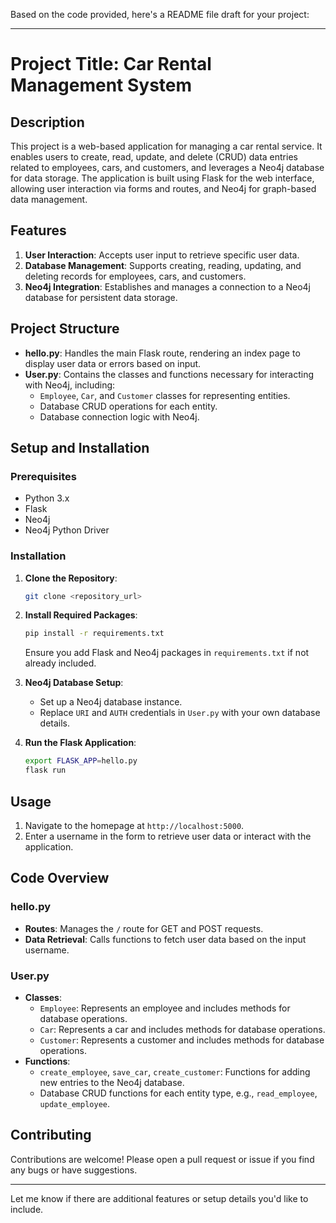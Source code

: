 Based on the code provided, here's a README file draft for your project:

---

# Project Title: Car Rental Management System

## Description

This project is a web-based application for managing a car rental service. It enables users to create, read, update, and delete (CRUD) data entries related to employees, cars, and customers, and leverages a Neo4j database for data storage. The application is built using Flask for the web interface, allowing user interaction via forms and routes, and Neo4j for graph-based data management.

## Features

1. **User Interaction**: Accepts user input to retrieve specific user data.
2. **Database Management**: Supports creating, reading, updating, and deleting records for employees, cars, and customers.
3. **Neo4j Integration**: Establishes and manages a connection to a Neo4j database for persistent data storage.

## Project Structure

- **hello.py**: Handles the main Flask route, rendering an index page to display user data or errors based on input.
- **User.py**: Contains the classes and functions necessary for interacting with Neo4j, including:
  - `Employee`, `Car`, and `Customer` classes for representing entities.
  - Database CRUD operations for each entity.
  - Database connection logic with Neo4j.

## Setup and Installation

### Prerequisites

- Python 3.x
- Flask
- Neo4j
- Neo4j Python Driver

### Installation

1. **Clone the Repository**:
   ```bash
   git clone <repository_url>
   ```
2. **Install Required Packages**:
   ```bash
   pip install -r requirements.txt
   ```
   Ensure you add Flask and Neo4j packages in `requirements.txt` if not already included.

3. **Neo4j Database Setup**:
   - Set up a Neo4j database instance.
   - Replace `URI` and `AUTH` credentials in `User.py` with your own database details.

4. **Run the Flask Application**:
   ```bash
   export FLASK_APP=hello.py
   flask run
   ```

## Usage

1. Navigate to the homepage at `http://localhost:5000`.
2. Enter a username in the form to retrieve user data or interact with the application.

## Code Overview

### hello.py
- **Routes**: Manages the `/` route for GET and POST requests.
- **Data Retrieval**: Calls functions to fetch user data based on the input username.

### User.py
- **Classes**: 
  - `Employee`: Represents an employee and includes methods for database operations.
  - `Car`: Represents a car and includes methods for database operations.
  - `Customer`: Represents a customer and includes methods for database operations.
- **Functions**:
  - `create_employee`, `save_car`, `create_customer`: Functions for adding new entries to the Neo4j database.
  - Database CRUD functions for each entity type, e.g., `read_employee`, `update_employee`.

## Contributing

Contributions are welcome! Please open a pull request or issue if you find any bugs or have suggestions.

---

Let me know if there are additional features or setup details you'd like to include.
